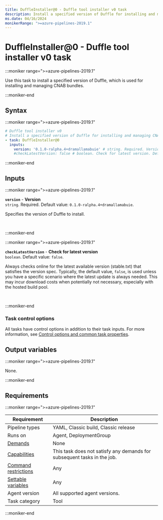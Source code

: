 ```yaml
---
title: DuffleInstaller@0 - Duffle tool installer v0 task
description: Install a specified version of Duffle for installing and managing CNAB bundles.
ms.date: 04/16/2024
monikerRange: ">=azure-pipelines-2019.1"
---
```


# DuffleInstaller@0 - Duffle tool installer v0 task

<!-- :::description::: -->
:::moniker range=">=azure-pipelines-2019.1"

<!-- :::editable-content name="description"::: -->
Use this task to install a specified version of Duffle, which is used for installing and managing CNAB bundles.
<!-- :::editable-content-end::: -->

:::moniker-end
<!-- :::description-end::: -->

<!-- :::syntax::: -->
## Syntax

:::moniker range=">=azure-pipelines-2019.1"

```yaml
# Duffle tool installer v0
# Install a specified version of Duffle for installing and managing CNAB bundles.
- task: DuffleInstaller@0
  inputs:
    version: '0.1.0-ralpha.4+dramallamabuie' # string. Required. Version. Default: 0.1.0-ralpha.4+dramallamabuie.
    #checkLatestVersion: false # boolean. Check for latest version. Default: false.
```

:::moniker-end
<!-- :::syntax-end::: -->

<!-- :::inputs::: -->
## Inputs

<!-- :::item name="version"::: -->
:::moniker range=">=azure-pipelines-2019.1"

**`version`** - **Version**<br>
`string`. Required. Default value: `0.1.0-ralpha.4+dramallamabuie`.<br>
<!-- :::editable-content name="helpMarkDown"::: -->
Specifies the version of Duffle to install.
<!-- :::editable-content-end::: -->
<br>

:::moniker-end
<!-- :::item-end::: -->
<!-- :::item name="checkLatestVersion"::: -->
:::moniker range=">=azure-pipelines-2019.1"

**`checkLatestVersion`** - **Check for latest version**<br>
`boolean`. Default value: `false`.<br>
<!-- :::editable-content name="helpMarkDown"::: -->
Always checks online for the latest available version (stable.txt) that satisfies the version spec. Typically, the default value, `false`, is used unless you have a specific scenario where the latest update is always needed. This may incur download costs when potentially not necessary, especially with the hosted build pool.
<!-- :::editable-content-end::: -->
<br>

:::moniker-end
<!-- :::item-end::: -->

### Task control options

All tasks have control options in addition to their task inputs. For more information, see [Control options and common task properties](/azure/devops/pipelines/yaml-schema/steps-task#common-task-properties).
<!-- :::inputs-end::: -->

<!-- :::outputVariables::: -->
## Output variables

:::moniker range=">=azure-pipelines-2019.1"

None.

:::moniker-end
<!-- :::outputVariables-end::: -->

<!-- :::remarks::: -->
<!-- :::editable-content name="remarks"::: -->
<!-- :::editable-content-end::: -->
<!-- :::remarks-end::: -->

<!-- :::examples::: -->
<!-- :::editable-content name="examples"::: -->
<!-- :::editable-content-end::: -->
<!-- :::examples-end::: -->

<!-- :::properties::: -->
## Requirements

:::moniker range=">=azure-pipelines-2019.1"

| Requirement | Description |
|-------------|-------------|
| Pipeline types | YAML, Classic build, Classic release |
| Runs on | Agent, DeploymentGroup |
| [Demands](/azure/devops/pipelines/process/demands) | None |
| [Capabilities](/azure/devops/pipelines/agents/agents#capabilities) | This task does not satisfy any demands for subsequent tasks in the job. |
| [Command restrictions](/azure/devops/pipelines/security/templates#agent-logging-command-restrictions) | Any |
| [Settable variables](/azure/devops/pipelines/security/templates#agent-logging-command-restrictions) | Any |
| Agent version | All supported agent versions. |
| Task category | Tool |

:::moniker-end
<!-- :::properties-end::: -->

<!-- :::see-also::: -->
<!-- :::editable-content name="seeAlso"::: -->
<!-- :::editable-content-end::: -->
<!-- :::see-also-end::: -->